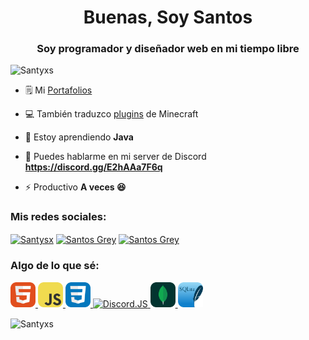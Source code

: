 <h1 align="center">Buenas, Soy Santos</h1>
<h3 align="center">Soy programador y diseñador web en mi tiempo libre</h3>

<p align="left"> <img src="https://komarev.com/ghpvc/?username=Santyxs&label=Profile%20views&color=0e75b6&style=flat" alt="Santyxs" /> </p>

- 🗒️ Mi [Portafolios](https://santyxs.vercel.app)

- 💻 También traduzco [plugins](https://github.com/users/Santyxs/projects/2) de Minecraft

- 🔎 Estoy aprendiendo **Java**

- 📩 Puedes hablarme en mi server de Discord **https://discord.gg/E2hAAa7F6q**

- ⚡ Productivo **A veces 😆**

<h3 align="left">Mis redes sociales:</h3>
<p align="left">
<a href="https://twitter.com/Santysx" target="blank"><img align="center" src="https://raw.githubusercontent.com/rahuldkjain/github-profile-readme-generator/master/src/images/icons/Social/twitter.svg" alt="Santysx" height="30" width="40" /></a>
<a href="https://instagram.com/_santos_grey_" target="blank"><img align="center" src="https://raw.githubusercontent.com/rahuldkjain/github-profile-readme-generator/master/src/images/icons/Social/instagram.svg" alt="Santos Grey" height="30" width="40" /></a>
<a href="https://youtube.com/channel/UCYHKoH-_BZshOyyjlRseu_w" target="blank"><img align="center" src="https://raw.githubusercontent.com/rahuldkjain/github-profile-readme-generator/master/src/images/icons/Social/youtube.svg" alt="Santos Grey" height="30" width="40" /></a>
</p>

<h3 align="left">Algo de lo que sé:</h3>
<p align="left">
<a href="https://developer.mozilla.org/es/docs/Web/HTML" target="_blank"> <img src="https://github.com/tandpfun/skill-icons/blob/main/icons/HTML.svg" alt="HTML5" width="40" height="40"/> </a> 
<a href="https://developer.mozilla.org/es/docs/Web/JavaScript" target="_blank"> <img src="https://github.com/tandpfun/skill-icons/blob/main/icons/JavaScript.svg" alt="JavaScript" width="40" height="40"/> </a>
<a href="https://developer.mozilla.org/es/docs/Web/CSS" target="_blank"> <img src="https://github.com/tandpfun/skill-icons/blob/main/icons/CSS.svg" alt="CSS" width="40" height="40"/> </a>
<a href="https://discord.js.org" target="_blank"> <img src="https://github.com/tandpfun/skill-icons/blob/main/icons/DiscordJS-Dark.svg" alt="Discord.JS" width="40" height="40"/> </a>
<a href="https://mongodb.com" target="_blank"> <img src="https://github.com/tandpfun/skill-icons/blob/main/icons/MongoDB.svg" alt="MongoDB" width="40" height="40"/> </a>
<a href="https://sqlite.com" target="_blank"> <img src="https://github.com/tandpfun/skill-icons/blob/main/icons/SQLite.svg" alt="SQLite" width="40" height="40"> </a> </p>

<p> <img align="center" src="https://github-readme-stats.vercel.app/api?username=Santyxs&show_icons=true&locale=es" alt="Santyxs"/></p>
